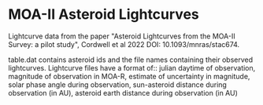 # MOA-II Asteroid Lightcurves

Lightcurve data from the paper "Asteroid Lightcurves from the MOA-II Survey: a pilot study", Cordwell et al 2022 DOI: 10.1093/mnras/stac674.

table.dat contains asteroid ids and the file names containing their observed
lightcurves. Lightcurve files have a format of::
julian daytime of observation, magnitude of observation in MOA-R, estimate of uncertainty in magnitude, solar phase angle during observation, sun-asteroid distance during observation (in AU), asteroid earth distance during observation (in AU)
